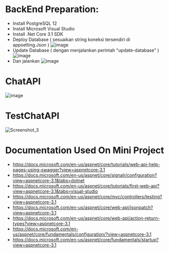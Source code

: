 # BackEnd Preparation:
* Install PostgreSQL 12
* Install Microsoft Visual Studio
* Install .Net Core 3.1 SDK
* Deploy Database ( sesuaikan string koneksi tersendiri di appsetting.Json ) 
![image](https://user-images.githubusercontent.com/62400666/183267845-44d2f89f-0d8c-43d5-aebd-ad35f6a4fd58.png)
* Update Database ( dengan menjalankan perintah "update-database" )
![image](https://user-images.githubusercontent.com/62400666/183267907-4fb3bdd4-4a09-4b63-9304-09fe616b04fb.png)
* Dan jalankan 
![image](https://user-images.githubusercontent.com/62400666/183295240-e60c897a-2814-4c2e-9f6f-e52cba13d7a8.png)
# ChatAPI
![image](https://user-images.githubusercontent.com/62400666/183262888-1cf9d96d-cdfe-4bbc-b2d7-747751dab05d.png)
# TestChatAPI
![Screenshot_3](https://user-images.githubusercontent.com/62400666/183267309-c92bd36a-d0e0-4e57-afef-ea9b24310fc5.png)
# Documentation Used On Mini Project
* https://docs.microsoft.com/en-us/aspnet/core/tutorials/web-api-help-pages-using-swagger?view=aspnetcore-3.1
* https://docs.microsoft.com/en-us/aspnet/core/signalr/configuration?view=aspnetcore-3.1&tabs=dotnet
* https://docs.microsoft.com/en-us/aspnet/core/tutorials/first-web-api?view=aspnetcore-3.1&tabs=visual-studio
* https://docs.microsoft.com/en-us/aspnet/core/mvc/controllers/testing?view=aspnetcore-3.1
* https://docs.microsoft.com/en-us/aspnet/core/web-api/jsonpatch?view=aspnetcore-3.1
* https://docs.microsoft.com/en-us/aspnet/core/web-api/action-return-types?view=aspnetcore-3.1
* https://docs.microsoft.com/en-us/aspnet/core/fundamentals/configuration/?view=aspnetcore-3.1
* https://docs.microsoft.com/en-us/aspnet/core/fundamentals/startup?view=aspnetcore-3.1
